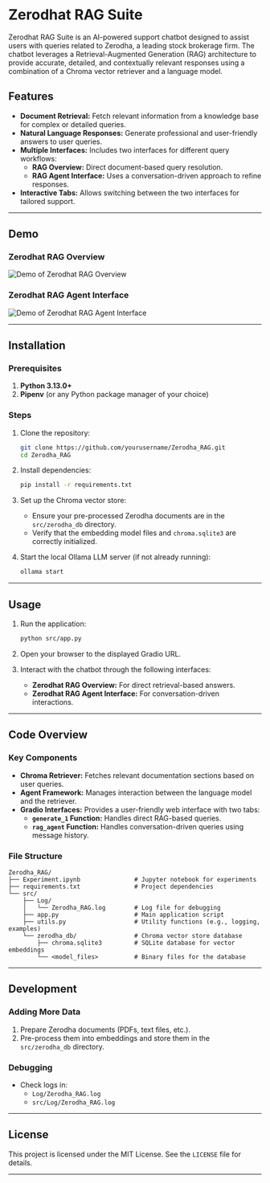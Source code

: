 # Zerodhat RAG Suite

Zerodhat RAG Suite is an AI-powered support chatbot designed to assist users with queries related to Zerodha, a leading stock brokerage firm. The chatbot leverages a Retrieval-Augmented Generation (RAG) architecture to provide accurate, detailed, and contextually relevant responses using a combination of a Chroma vector retriever and a language model.

## Features

- **Document Retrieval:** Fetch relevant information from a knowledge base for complex or detailed queries.
- **Natural Language Responses:** Generate professional and user-friendly answers to user queries.
- **Multiple Interfaces:** Includes two interfaces for different query workflows:
  - **RAG Overview:** Direct document-based query resolution.
  - **RAG Agent Interface:** Uses a conversation-driven approach to refine responses.
- **Interactive Tabs:** Allows switching between the two interfaces for tailored support.

---

## Demo

### Zerodhat RAG Overview
![Demo of Zerodhat RAG Overview](demo_rag_overview.gif)

### Zerodhat RAG Agent Interface
![Demo of Zerodhat RAG Agent Interface](demo_rag_agent_interface.gif)

---

## Installation

### Prerequisites

1. **Python  3.13.0+**
2. **Pipenv** (or any Python package manager of your choice)

### Steps

1. Clone the repository:
    ```bash
    git clone https://github.com/yourusername/Zerodha_RAG.git
    cd Zerodha_RAG
    ```

2. Install dependencies:
    ```bash
    pip install -r requirements.txt
    ```

3. Set up the Chroma vector store:
    - Ensure your pre-processed Zerodha documents are in the `src/zerodha_db` directory.
    - Verify that the embedding model files and `chroma.sqlite3` are correctly initialized.

4. Start the local Ollama LLM server (if not already running):
    ```bash
    ollama start
    ```

---

## Usage

1. Run the application:
    ```bash
    python src/app.py
    ```

2. Open your browser to the displayed Gradio URL.

3. Interact with the chatbot through the following interfaces:
   - **Zerodhat RAG Overview:** For direct retrieval-based answers.
   - **Zerodhat RAG Agent Interface:** For conversation-driven interactions.

---

## Code Overview

### Key Components

- **Chroma Retriever:** Fetches relevant documentation sections based on user queries.
- **Agent Framework:** Manages interaction between the language model and the retriever.
- **Gradio Interfaces:** Provides a user-friendly web interface with two tabs:
  - **`generate_1` Function:** Handles direct RAG-based queries.
  - **`rag_agent` Function:** Handles conversation-driven queries using message history.

### File Structure

```
Zerodha_RAG/
├── Experiment.ipynb               # Jupyter notebook for experiments
├── requirements.txt               # Project dependencies
└── src/
    ├── Log/
    │   └── Zerodha_RAG.log        # Log file for debugging
    ├── app.py                     # Main application script
    ├── utils.py                   # Utility functions (e.g., logging, examples)
    └── zerodha_db/                # Chroma vector store database
        ├── chroma.sqlite3         # SQLite database for vector embeddings
        └── <model_files>          # Binary files for the database
```

---

## Development

### Adding More Data
1. Prepare Zerodha documents (PDFs, text files, etc.).
2. Pre-process them into embeddings and store them in the `src/zerodha_db` directory.

### Debugging
- Check logs in:
  - `Log/Zerodha_RAG.log`
  - `src/Log/Zerodha_RAG.log`

---

## License

This project is licensed under the MIT License. See the `LICENSE` file for details.

---
